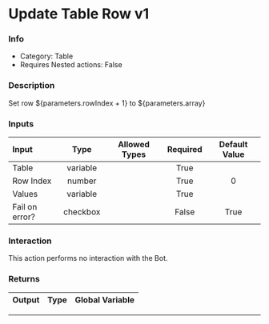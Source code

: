 # Update Table Row v1

### Info

- Category: Table
- Requires Nested actions: False


### Description
Set row ${parameters.rowIndex + 1} to ${parameters.array}


### Inputs

| Input | Type | Allowed Types | Required |  Default Value |
| :--- | :---: | :---: | :---: | :---: |
| Table | variable |  | True |  |
| Row Index | number |  | True | 0 |
| Values | variable |  | True |  |
| Fail on error? | checkbox |  | False | True |


### Interaction
This action performs no interaction with the Bot.

### Returns

| Output | Type | Global Variable |
| :--- | :---: | :---: |

---